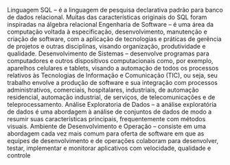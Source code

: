 Linguagem SQL – é a linguagem de pesquisa declarativa padrão para banco de dados relacional. Muitas das características originais do SQL foram inspiradas na álgebra relacional
Engenharia de Software – é uma área da computação voltada à especificação, desenvolvimento, manutenção e criação de software, com a aplicação de tecnologias e práticas de gerência de projetos e outras disciplinas, visando organização, produtividade e qualidade.
Desenvolvimento de Sistemas – desenvolve programas para computadores e outros dispositivos computacionais como, por exemplo, aparelhos celulares e tablets, visando a automação de todos os processos relativos às Tecnologias de Informação e Comunicação (TIC), ou seja, seu trabalho envolve a produção de software e sua integração com processos administrativos, comerciais, hospitalares, industriais, de automação residencial, automação industrial, de serviços, de telecomunicações e de teleprocessamento.
Análise Exploratoria de Dados – a análise exploratória de dados é uma abordagem à análise de conjuntos de dados de modo a resumir suas características principais, frequentemente com métodos visuais.
Ambiente de Desenvolvimento e Operação – consiste em uma abordagem cada vez mais comum para oferta de software em que as equipes de desenvolvimento e de operações colaboram para desenvolver, testar, implementar e monitorar aplicativos com velocidade, qualidade e controle
